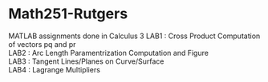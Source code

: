 # Math251-Rutgers
MATLAB assignments done in Calculus 3
LAB1 : Cross Product Computation of vectors pq and pr  
LAB2 : Arc Length Paramentrization Computation and Figure  
LAB3 : Tangent Lines/Planes on Curve/Surface  
LAB4 : Lagrange Multipliers  
